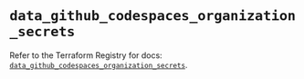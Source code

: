 # `data_github_codespaces_organization_secrets`

Refer to the Terraform Registry for docs: [`data_github_codespaces_organization_secrets`](https://registry.terraform.io/providers/integrations/github/6.2.0/docs/data-sources/codespaces_organization_secrets).
